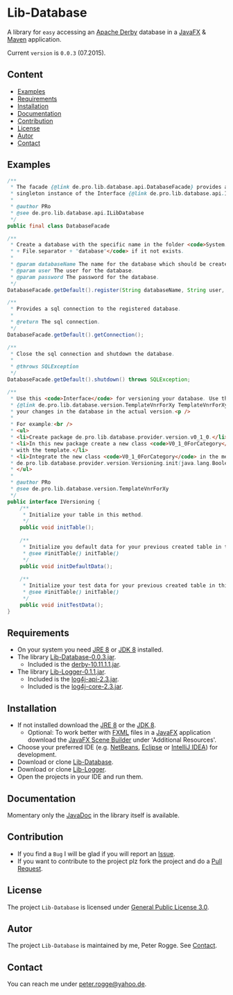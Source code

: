 Lib-Database
============

A library for `easy` accessing an [Apache Derby] database in a [JavaFX] &amp; [Maven] application.

Current `version` is `0.0.3` (07.2015).



Content
-------

* [Examples](#Examples)
* [Requirements](#Requirements)
* [Installation](#Installation)
* [Documentation](#Documentation)
* [Contribution](#Contribution)
* [License](#License)
* [Autor](#Autor)
* [Contact](#Contact)



Examples<a name="Examples" />
-------

```java
/**
 * The facade {@link de.pro.lib.database.api.DatabaseFacade} provides a 
 * singleton instance of the Interface {@link de.pro.lib.database.api.ILibDatabase}.
 *
 * @author PRo
 * @see de.pro.lib.database.api.ILibDatabase
 */
public final class DatabaseFacade
```

```java
/**
 * Create a database with the specific name in the folder <code>System.getProperty("user.dir")
 * + File.separator + "database"</code> if it not exists.
 * 
 * @param databaseName The name for the database which should be created.
 * @param user The user for the database.
 * @param password The password for the database.
 */
DatabaseFacade.getDefault().register(String databaseName, String user, String password);
```

```java
/**
 * Provides a sql connection to the registered database.
 * 
 * @return The sql connection.
 */
DatabaseFacade.getDefault().getConnection();
```

```java
/**
 * Close the sql connection and shutdown the database.
 * 
 * @throws SQLException 
 */
DatabaseFacade.getDefault().shutdown() throws SQLException;
```

```java
/**
 * Use this <code>Interface</code> for versioning your database. Use the template
 * {@link de.pro.lib.database.version.TemplateVnrForXy TemplateVnrForXy} to implement
 * your changes in the database in the actual version.<p />
 * 
 * For example:<br />
 * <ul>
 * <li>Create package de.pro.lib.database.provider.version.v0_1_0.</li>
 * <li>In this new package create a new class <code>V0_1_0ForCategory</code>
 * with the template.</li>
 * <li>Integrate the new class <code>V0_1_0ForCategory</code> in the method
 * de.pro.lib.database.provider.version.Versioning.init(java.lang.Boolean)
 * </ul>
 *
 * @author PRo
 * @see de.pro.lib.database.version.TemplateVnrForXy
 */
public interface IVersioning {
    /**
     * Initialize your table in this method.
     */
    public void initTable();
    
    /**
     * Initialize you default data for your previous created table in this method.
     * @see #initTable() initTable()
     */
    public void initDefaultData();
    
    /**
     * Initialize your test data for your previous created table in this method.
     * @see #initTable() initTable()
     */
    public void initTestData();
}
```



Requirements<a name="Requirements" />
------------

* On your system you need [JRE 8] or [JDK 8] installed.
* The library [Lib-Database-0.0.3.jar](#Installation).
  * Included is the [derby-10.11.1.1.jar].
* The library [Lib-Logger-0.1.1.jar](#Installation).
  * Included is the [log4j-api-2.3.jar].
  * Included is the [log4j-core-2.3.jar].


Installation<a name="Installation" />
------------

* If not installed download the [JRE 8] or the [JDK 8].
  * Optional: To work better with [FXML] files in a [JavaFX] application download the [JavaFX Scene Builder] under 'Additional Resources'.
* Choose your preferred IDE (e.g. [NetBeans], [Eclipse] or [IntelliJ IDEA]) for development.
* Download or clone [Lib-Database].
* Download or clone [Lib-Logger].
* Open the projects in your IDE and run them.



Documentation<a name="Documentation" />
-------------

Momentary only the [JavaDoc] in the library itself is available.



Contribution<a name="Contribution" />
------------

* If you find a `Bug` I will be glad if you will report an [Issue].
* If you want to contribute to the project plz fork the project and do a [Pull Request].



License<a name="License" />
-------

The project `Lib-Database` is licensed under [General Public License 3.0].



Autor<a name="Autor" />
-----

The project `Lib-Database` is maintained by me, Peter Rogge. See [Contact](#Contact).



Contact<a name="Contact" />
-------

You can reach me under <peter.rogge@yahoo.de>.



[//]: # (Links)
[Apache Derby]:http://db.apache.org/derby/
[derby-10.11.1.1.jar]:http://db.apache.org/derby/
[Eclipse]:https://www.eclipse.org/
[FXML]:http://docs.oracle.com/javafx/2/fxml_get_started/jfxpub-fxml_get_started.htm
[General Public License 3.0]:http://www.gnu.org/licenses/gpl-3.0.en.html
[IntelliJ IDEA]:http://www.jetbrains.com/idea/
[Issue]:https://github.com/Naoghuman/lib-database/issues
[JavaDoc]:http://www.oracle.com/technetwork/java/javase/documentation/index-jsp-135444.html
[JavaFX]:http://docs.oracle.com/javase/8/javase-clienttechnologies.htm
[JavaFX Scene Builder]:http://www.oracle.com/technetwork/java/javase/downloads/index.html
[JDK 8]:http://www.oracle.com/technetwork/java/javase/downloads/jdk8-downloads-2133151.html
[JRE 8]:http://www.oracle.com/technetwork/java/javase/downloads/jre8-downloads-2133155.html
[Lib-Database]:https://github.com/Naoghuman/lib-database
[Lib-Logger]:https://github.com/Naoghuman/lib-logger
[log4j-api-2.3.jar]:https://logging.apache.org/log4j/2.0/log4j-web/dependencies.html
[log4j-core-2.3.jar]:https://logging.apache.org/log4j/2.0/log4j-web/dependencies.html
[Maven]:http://maven.apache.org/
[NetBeans]:https://netbeans.org/
[Pull Request]:https://help.github.com/articles/using-pull-requests


